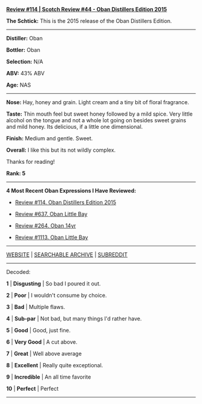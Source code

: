 
[**Review #114 | Scotch Review #44 - Oban Distillers Edition 2015**]( https://t8ke.review/review-114-oban-distillers-edition-2015/)

**The Schtick:** This is the 2015 release of the Oban Distillers Edition. 

-----

**Distiller:** Oban

**Bottler:** Oban

**Selection:** N/A

**ABV:**  43% ABV

**Age:** NAS 

-----

**Nose:**  Hay, honey and grain. Light cream and a tiny bit of floral fragrance. 

**Taste:** Thin mouth feel but sweet honey followed by a mild spice. Very little alcohol on the tongue and not a whole lot going on besides sweet grains and mild honey. Its delicious, if a little one dimensional. 

**Finish:** Medium and gentle. Sweet. 

**Overall:** I like this but its not wildly complex. 

Thanks for reading!

**Rank: 5**

----- 

**4 Most Recent Oban Expressions I Have Reviewed:** 

- [Review #114. Oban Distillers Edition 2015]( https://t8ke.review/review-114-oban-distillers-edition-2015/) 

- [Review #637. Oban Little Bay]( https://t8ke.review/review-637-oban-little-bay/) 

- [Review #264. Oban 14yr]( https://t8ke.review/review-264-oban-14yr/) 

- [Review #1113. Oban Little Bay]( https://t8ke.review/review-1113-oban-little-bay/) 

-----

[WEBSITE](https://t8ke.review) | [SEARCHABLE ARCHIVE](https://t8ke.review/review-archive/) | [SUBREDDIT](https://reddit.com/r/t8kereviews)

-----

Decoded:

**1** | **Disgusting** | So bad I poured it out.

**2** | **Poor** | I wouldn't consume by choice.

**3** | **Bad** | Multiple flaws.

**4** | **Sub-par** | Not bad, but many things I'd rather have.

**5** | **Good** | Good, just fine.

**6** | **Very Good** | A cut above.

**7** | **Great** | Well above average

**8** | **Excellent** | Really quite exceptional.

**9** | **Incredible** | An all time favorite

**10** | **Perfect** | Perfect

----

